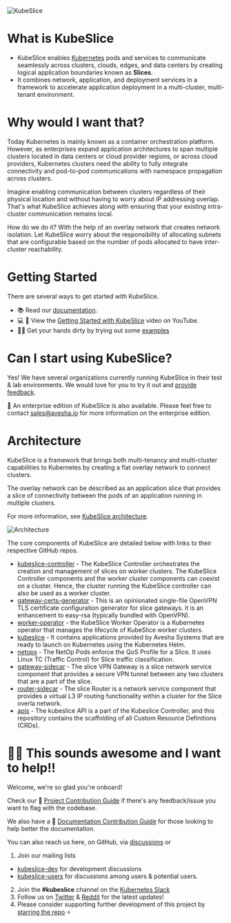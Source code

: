 ![KubeSlice](https://user-images.githubusercontent.com/99885802/169118120-1636d01b-b9d9-474c-9d08-ff54c8be0d2a.png)

# What is KubeSlice

- KubeSlice enables [Kubernetes](https://kubernetes.io) pods and services to communicate seamlessly across clusters, clouds, edges, and data centers by creating logical application boundaries known as **Slices**. 
- It combines network, application, and deployment services in a framework to accelerate application deployment in a multi-cluster, multi-tenant environment. 

# Why would I want that?

Today Kubernetes is mainly known as a container orchestration platform. However, as enterprises expand application architectures to span multiple clusters located in data centers or cloud provider regions, or across cloud providers, Kubernetes clusters need the ability to fully integrate connectivity and pod-to-pod communications with namespace propagation across clusters.

Imagine enabling communication between clusters regardless of their physical location and without having to worry about IP addressing overlap. That's what KubeSlice achieves along with ensuring that your existing intra-cluster communication remains local. 

How do we do it? With the help of an overlay network that creates network isolation. Let KubeSlice worry about the responsibility of allocating subnets that are configurable based on the number of pods allocated to have inter-cluster reachability.

# Getting Started

There are several ways to get started with KubeSlice.

 - :books: Read our [documentation](https://kubeslice.io).
 - :computer: :construction: View the [Getting Started with KubeSlice]() video on YouTube.
 - :technologist: Get your hands dirty by trying out some [examples](https://github.com/kubeslice/examples)
 
# Can I start using KubeSlice?

Yes! We have several organizations currently running KubeSlice in their test & lab environments. We would love for you to try it out and [provide feedback](#woman_technologist-this-sounds-awesome-and-i-want-to-help). 

:notebook:
An enterprise edition of KubeSlice is also available. Please feel free to contact sales@avesha.io for more information on the enterprise edition. 

# Architecture

KubeSlice is a framework that brings both multi-tenancy and multi-cluster capabilities to Kubernetes by creating a flat overlay network to connect clusters. 

The overlay network can be described as an application slice that provides a slice of connectivity between the pods of an application running in multiple clusters. 

For more information, see [KubeSlice architecture](https://docs.avesha.io/documentation/open-source/0.2.0/architecture). 

![Architecture](https://cdn.avesha.io/cms-assets-local/Architecture_OS_f4ebbbda38.png)

The core components of KubeSlice are detailed below with links to their respective GitHub repos.

* [kubeslice-controller](https://github.com/kubeslice/kubeslice-controller) -  The KubeSlice Controller orchestrates the creation and management of slices on worker clusters. The KubeSlice Controller components and the worker cluster components can coexist on a cluster. Hence, the cluster running the KubeSlice controller can also be used as a worker cluster.
* [gateway-certs-generator](https://github.com/kubeslice/gateway-certs-generator) - This is an opinionated single-file OpenVPN TLS certificate configuration generator for slice gateways. it is an enhancement to easy-rsa (typically bundled with OpenVPN).
* [worker-operator](https://github.com/kubeslice/worker-operator) - the KubeSlice Worker Operator is a Kubernetes operator that manages the lifecycle of KubeSlice worker clusters.
* [kubeslice](https://github.com/kubeslice/kubeslice) - It contains applications provided by Avesha Systems that are ready to launch on Kubernetes using the Kubernetes Helm.
* [netops](https://github.com/kubeslice/netops) - The NetOp Pods enforce the QoS Profile for a Slice. It uses Linux TC (Traffic Control) for Slice traffic classification.
* [gateway-sidecar](https://github.com/kubeslice/gateway-sidecar) - The slice VPN Gateway is a slice network service component that provides a secure VPN tunnel between any two clusters that are a part of the slice.
* [router-sidecar](https://github.com/kubeslice/router-sidecar) - The slice Router is a network service component that provides a virtual L3 IP routing functionality within a cluster for the Slice overla network.
* [apis](https://github.com/kubeslice/apis) - The kubeslice API is a part of the Kubeslice Controller, and this repository contains the scaffolding of all Custom Resource Definitions (CRDs).


# :woman_technologist: This sounds awesome and I want to help!!

Welcome, we're so glad you're onboard!

Check our :construction: [Project Contribution Guide](#) if there's any feedback/issue you want to flag with the codebase.

We also have a :construction: [Documentation Contribution Guide](#) for those looking to help better the documentation. 

You can also reach us here, on GitHub, via [discussions](https://github.com/orgs/kubeslice/discussions) or

1. Join our mailing lists
 - [kubeslice-dev](https://groups.google.com/g/kubeslice-dev/) for development discussions
 - [kubeslice-users](https://groups.google.com/g/kubeslice-users/) for discussions among users & potential users.
2. Join the **#kubeslice** channel on the [Kubernetes Slack](https://slack.k8s.io)
3. Follow us on [Twitter](https://twitter.com/kube_slice) & [Reddit](https://www.reddit.com/user/kubeslice/) for the latest updates!
4. Please consider supporting further development of this project by [starring the repo](https://github.com/kubeslice/kubeslice) ⭐ 

